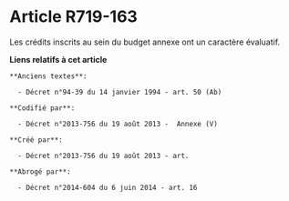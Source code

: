# Article R719-163

Les crédits inscrits au sein du budget annexe ont un caractère évaluatif.

**Liens relatifs à cet article**

	**Anciens textes**:

	  - Décret n°94-39 du 14 janvier 1994 - art. 50 (Ab)

	**Codifié par**:

	  - Décret n°2013-756 du 19 août 2013 -  Annexe (V)

	**Créé par**:

	  - Décret n°2013-756 du 19 août 2013 - art.

	**Abrogé par**:

	  - Décret n°2014-604 du 6 juin 2014 - art. 16
